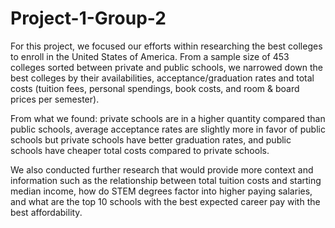 # Project-1-Group-2

For this project, we focused our efforts within researching the best colleges to enroll in the United States of America. From a sample size of 453 colleges sorted between private and public schools, we narrowed down the best colleges by their availabilities, acceptance/graduation rates and total costs (tuition fees, personal spendings, book costs, and room & board prices per semester). 

From what we found: private schools are in a higher quantity compared than public schools, average acceptance rates are slightly more in favor of public schools but private schools have better graduation rates, and public schools have cheaper total costs compared to private schools.

We also conducted further research that would provide more context and information such as the relationship between total tuition costs and starting median income, how do STEM degrees factor into higher paying salaries, and what are the top 10 schools with the best expected career pay with the best affordability. 
